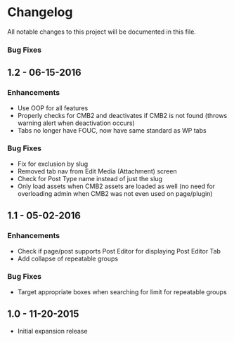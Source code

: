 # Changelog
All notable changes to this project will be documented in this file.

### Bug Fixes
## 1.2 - 06-15-2016

### Enhancements
* Use OOP for all features
* Properly checks for CMB2 and deactivates if CMB2 is not found (throws warning alert when deactivation occurs)
* Tabs no longer have FOUC, now have same standard as WP tabs

### Bug Fixes
* Fix for exclusion by slug
* Removed tab nav from Edit Media (Attachment) screen
* Check for Post Type name instead of just the slug
* Only load assets when CMB2 assets are loaded as well (no need for overloading admin when CMB2 was not even used on page/plugin)

## 1.1 - 05-02-2016

### Enhancements
* Check if page/post supports Post Editor for displaying Post Editor Tab
* Add collapse of repeatable groups

### Bug Fixes
* Target appropriate boxes when searching for limit for repeatable groups

## 1.0 - 11-20-2015

* Initial expansion release
